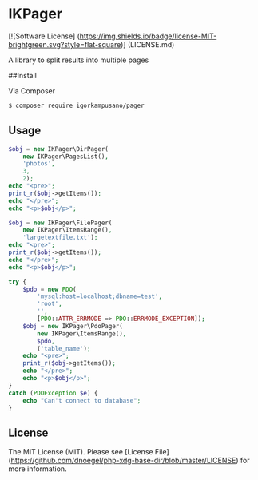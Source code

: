# IKPager

[![Software License] (https://img.shields.io/badge/license-MIT-brightgreen.svg?style=flat-square)] (LICENSE.md)

A library to split results into multiple pages

##Install

Via Composer

``` bash
$ composer require igorkampusano/pager
```

## Usage

``` php
$obj = new IKPager\DirPager(
    new IKPager\PagesList(),
    'photos',
    3,
    2);
echo "<pre>";
print_r($obj->getItems());
echo "</pre>";
echo "<p>$obj</p>";
```

``` php
$obj = new IKPager\FilePager(
    new IKPager\ItemsRange(),
    'largetextfile.txt');
echo "<pre>";
print_r($obj->getItems());
echo "</pre>";
echo "<p>$obj</p>";
```

``` php
try {
    $pdo = new PDO(
        'mysql:host=localhost;dbname=test',
        'root',
        '',
        [PDO::ATTR_ERRMODE => PDO::ERRMODE_EXCEPTION]);
    $obj = new IKPager\PdoPager(
        new IKPager\ItemsRange(),
        $pdo,
        ('table_name');
    echo "<pre>";
    print_r($obj->getItems());
    echo "</pre>";
    echo "<p>$obj</p>";
}
catch (PDOException $e) {
    echo "Can't connect to database";
}
```

## License

The MIT License (MIT). Please see [License File] (https://github.com/dnoegel/php-xdg-base-dir/blob/master/LICENSE) for more information.



